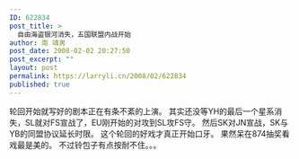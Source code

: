 ```yaml
---
ID: 622834
post_title: >
  自由海盗银河消失，五国联盟内战开始
author: 南 靖男
post_date: 2008-02-02 20:27:50
post_excerpt: ""
layout: post
permalink: https://larryli.cn/2008/02/622834
published: true
---
```

轮回开始就写好的剧本正在有条不紊的上演。
其实还没等YH的最后一个星系消失，SL就对FS宣战了，EU刚开始的对攻到SL攻FS守。
然后SK对JN宣战，SK与YB的同盟协议延长时限。
这个轮回的好戏才真正开始口牙。
果然呆在874抽奖看戏最是美的。
不过铃包子有点按耐不住。。。